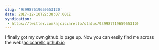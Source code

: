 ```yaml
---
slug: '939987619659653120'
date: 2017-12-10T22:38:07.000Z
syndication:
 - https://twitter.com/ajciccarello/status/939987619659653120
---
```


I finally got my own github.io page up. Now you can easily find me across the web!
[aciccarello.github.io](https://aciccarello.github.io/)
